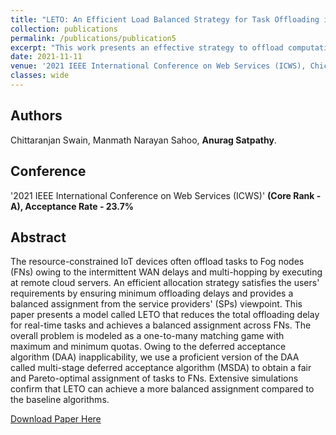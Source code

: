 ```yaml
---
title: "LETO: An Efficient Load Balanced Strategy for Task Offloading in IoT-Fog Systems"
collection: publications
permalink: /publications/publication5
excerpt: "This work presents an effective strategy to offload computations of resource-constrained IoT devices to nearby fog nodes (FNs) to reduce the total offloading delay and achieve a balanced assignment across FNs using a matching game with minimum quotas."
date: 2021-11-11
venue: '2021 IEEE International Conference on Web Services (ICWS), Chicago, IL, USA'
classes: wide
---
```

## Authors
 Chittaranjan Swain, Manmath Narayan Sahoo, **Anurag Satpathy**.

## Conference
'2021 IEEE International Conference on Web Services (ICWS)' **(Core Rank - A), Acceptance Rate - 23.7%**

## Abstract
The resource-constrained IoT devices often offload tasks to Fog nodes (FNs) owing to the intermittent WAN delays and multi-hopping by executing at remote cloud servers. An efficient allocation strategy satisfies the users' requirements by ensuring minimum offloading delays and provides a balanced assignment from the service providers' (SPs) viewpoint. This paper presents a model called LETO that reduces the total offloading delay for real-time tasks and achieves a balanced assignment across FNs. The overall problem is modeled as a one-to-many matching game with maximum and minimum quotas. Owing to the deferred acceptance algorithm (DAA) inapplicability, we use a proficient version of the DAA called multi-stage deferred acceptance algorithm (MSDA) to obtain a fair and Pareto-optimal assignment of tasks to FNs. Extensive simulations confirm that LETO can achieve a more balanced assignment compared to the baseline algorithms.

[Download Paper Here](https://ieeexplore.ieee.org/abstract/document/9590239)

